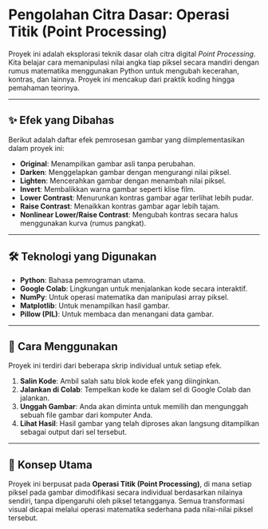 # Pengolahan Citra Dasar: Operasi Titik (Point Processing)

Proyek ini adalah eksplorasi teknik dasar olah citra digital *Point Processing*. Kita belajar cara memanipulasi nilai angka tiap piksel secara mandiri dengan rumus matematika menggunakan Python untuk mengubah kecerahan, kontras, dan lainnya. Proyek ini mencakup dari praktik koding hingga pemahaman teorinya.



---

## ✨ Efek yang Dibahas

Berikut adalah daftar efek pemrosesan gambar yang diimplementasikan dalam proyek ini:

-   **Original**: Menampilkan gambar asli tanpa perubahan.
-   **Darken**: Menggelapkan gambar dengan mengurangi nilai piksel.
-   **Lighten**: Mencerahkan gambar dengan menambah nilai piksel.
-   **Invert**: Membalikkan warna gambar seperti klise film.
-   **Lower Contrast**: Menurunkan kontras gambar agar terlihat lebih pudar.
-   **Raise Contrast**: Menaikkan kontras gambar agar lebih tajam.
-   **Nonlinear Lower/Raise Contrast**: Mengubah kontras secara halus menggunakan kurva (rumus pangkat).

---

## 🛠️ Teknologi yang Digunakan

-   **Python**: Bahasa pemrograman utama.
-   **Google Colab**: Lingkungan untuk menjalankan kode secara interaktif.
-   **NumPy**: Untuk operasi matematika dan manipulasi array piksel.
-   **Matplotlib**: Untuk menampilkan hasil gambar.
-   **Pillow (PIL)**: Untuk membaca dan menangani data gambar.

---

## 🚀 Cara Menggunakan

Proyek ini terdiri dari beberapa skrip individual untuk setiap efek.

1.  **Salin Kode**: Ambil salah satu blok kode efek yang diinginkan.
2.  **Jalankan di Colab**: Tempelkan kode ke dalam sel di Google Colab dan jalankan.
3.  **Unggah Gambar**: Anda akan diminta untuk memilih dan mengunggah sebuah file gambar dari komputer Anda.
4.  **Lihat Hasil**: Hasil gambar yang telah diproses akan langsung ditampilkan sebagai output dari sel tersebut.

---

## 🧠 Konsep Utama

Proyek ini berpusat pada **Operasi Titik (Point Processing)**, di mana setiap piksel pada gambar dimodifikasi secara individual berdasarkan nilainya sendiri, tanpa dipengaruhi oleh piksel tetangganya. Semua transformasi visual dicapai melalui operasi matematika sederhana pada nilai-nilai piksel tersebut.
